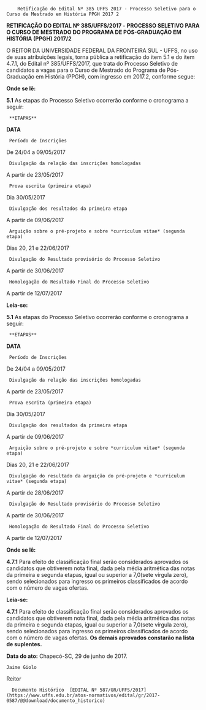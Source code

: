         Retificação do Edital Nº 385 UFFS 2017 - Processo Seletivo para o Curso de Mestrado em História PPGH 2017 2  

**RETIFICAÇÃO DO EDITAL Nº 385/UFFS/2017 -** **PROCESSO SELETIVO PARA O CURSO DE MESTRADO DO PROGRAMA DE PÓS-GRADUAÇÃO EM HISTÓRIA (PPGH) 2017/2**

 O REITOR DA UNIVERSIDADE FEDERAL DA FRONTEIRA SUL - UFFS, no uso de suas atribuições legais, torna pública a retificação do item 5.1 e do item 4.7.1, do Edital nº 385/UFFS/2017, que trata do Processo Seletivo de candidatos a vagas para o Curso de Mestrado do Programa de Pós-Graduação em História (PPGH), com ingresso em 2017.2, conforme segue:

 **Onde se lê:**

 **5.1** As etapas do Processo Seletivo ocorrerão conforme o cronograma a seguir:

     **ETAPAS**

   **DATA** 

     Período de Inscrições

   De 24/04 a 09/05/2017

     Divulgação da relação das inscrições homologadas

   A partir de 23/05/2017

     Prova escrita (primeira etapa)

   Dia 30/05/2017

     Divulgação dos resultados da primeira etapa

   A partir de 09/06/2017

     Arguição sobre o pré-projeto e sobre *curriculum vitae* (segunda etapa)

   Dias 20, 21 e 22/06/2017

     Divulgação do Resultado provisório do Processo Seletivo

   A partir de 30/06/2017

     Homologação do Resultado Final do Processo Seletivo

   A partir de 12/07/2017

      

 **Leia-se:**

 **5.1** As etapas do Processo Seletivo ocorrerão conforme o cronograma a seguir:

     **ETAPAS**

   **DATA** 

     Período de Inscrições

   De 24/04 a 09/05/2017

     Divulgação da relação das inscrições homologadas

   A partir de 23/05/2017

     Prova escrita (primeira etapa)

   Dia 30/05/2017

     Divulgação dos resultados da primeira etapa

   A partir de 09/06/2017

     Arguição sobre o pré-projeto e sobre *curriculum vitae* (segunda etapa)

   Dias 20, 21 e 22/06/2017

     Divulgação do resultado da arguição do pré-projeto e *curriculum vitae* (segunda etapa)

   A partir de 28/06/2017

     Divulgação do Resultado provisório do Processo Seletivo

   A partir de 30/06/2017

     Homologação do Resultado Final do Processo Seletivo

   A partir de 12/07/2017

      

 **Onde se lê:**

 **4.7.1** Para efeito de classificação final serão considerados aprovados os candidatos que obtiverem nota final, dada pela média aritmética das notas da primeira e segunda etapas, igual ou superior a 7,0(sete vírgula zero), sendo selecionados para ingresso os primeiros classificados de acordo com o número de vagas ofertas.

  

 **Leia-se:**

 **4.7.1** Para efeito de classificação final serão considerados aprovados os candidatos que obtiverem nota final, dada pela média aritmética das notas da primeira e segunda etapas, igual ou superior a 7,0(sete vírgula zero), sendo selecionados para ingresso os primeiros classificados de acordo com o número de vagas ofertas. **Os demais aprovados constarão na lista de suplentes.**

   **Data do ato:** Chapecó-SC, 29 de junho de 2017.   
 

    Jaime Giolo   
 Reitor 

      Documento Histórico  [EDITAL Nº 587/GR/UFFS/2017](https://www.uffs.edu.br/atos-normativos/edital/gr/2017-0587/@@download/documento_historico)     
      